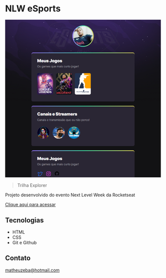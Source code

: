 # NLW eSports

![preview](./.github/preview.png)

> Trilha Explorer


Projeto desenvolvido do evento 
Next Level Week da Rocketseat

[Clique aqui para acessar](https://matheuszeba.github.io/NLW-esports-explorer/)


## Tecnologias

- HTML
- CSS
- Git e Github


## Contato

matheuzeba@hotmail.com